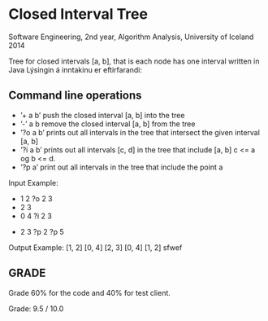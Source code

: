 Closed Interval Tree
===================
Software Engineering, 2nd year, Algorithm Analysis, University of Iceland 2014

Tree for closed intervals [a, b], that is each node has one interval written in Java
Lýsingin á inntakinu er eftirfarandi:

Command line operations
------------------------
- ’+ a b’ push the closed interval [a, b] into the tree
- ’-’ a b remove the closed interval [a, b] from the tree
- ’?o a b’ prints out all intervals in the tree that intersect the given interval [a, b]
- ’?i a b’ prints out all intervals [c, d] in the tree that include [a, b] c <= a og b <= d.
- ’?p a’   print out all intervals in the tree that include the point a

Input Example:
+ 1 2
?o 2 3
+ 2 3
+ 0 4
?i 2 3
- 2 3
?p 2
?p 5

Output Example:
[1, 2]
[0, 4] [2, 3]
[0, 4] [1, 2]
sfwef


## GRADE
Grade 60% for the code and 40% for test client. 

Grade: 9.5 / 10.0

